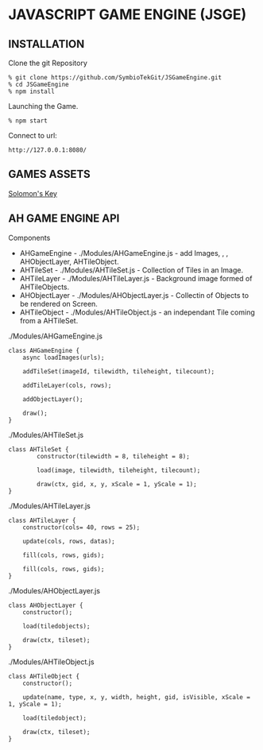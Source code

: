 # JAVASCRIPT GAME ENGINE (JSGE)

## INSTALLATION

Clone the git Repository
```
% git clone https://github.com/SymbioTekGit/JSGameEngine.git
% cd JSGameEngine
% npm install
```

Launching the Game.
```
% npm start
```

Connect to url: 
```
http://127.0.0.1:8080/
```

## GAMES ASSETS

[Solomon's Key](./Assets/Solomon's%20Key/README.md)

## AH GAME ENGINE API

Components
 * AHGameEngine - ./Modules/AHGameEngine.js - add Images, , , AHObjectLayer, AHTileObject.
 * AHTileSet - ./Modules/AHTileSet.js - Collection of Tiles in an Image.
 * AHTileLayer - ./Modules/AHTileLayer.js - Background image formed of AHTileObjects.
 * AHObjectLayer - ./Modules/AHObjectLayer.js - Collectin of Objects to be rendered on Screen.
 * AHTileObject - ./Modules/AHTileObject.js - an independant Tile coming from a AHTileSet.

./Modules/AHGameEngine.js
```
class AHGameEngine {
    async loadImages(urls);

    addTileSet(imageId, tilewidth, tileheight, tilecount);

    addTileLayer(cols, rows);

    addObjectLayer();

    draw();
}
``` 

./Modules/AHTileSet.js
```
class AHTileSet {
        constructor(tilewidth = 8, tileheight = 8);

        load(image, tilewidth, tileheight, tilecount);

        draw(ctx, gid, x, y, xScale = 1, yScale = 1);
}
```

./Modules/AHTileLayer.js
```
class AHTileLayer {
    constructor(cols= 40, rows = 25);

    update(cols, rows, datas);

    fill(cols, rows, gids);

    fill(cols, rows, gids);
}
```

./Modules/AHObjectLayer.js
```
class AHObjectLayer {
    constructor();

    load(tiledobjects);

    draw(ctx, tileset);
}
```

./Modules/AHTileObject.js
```
class AHTileObject {
    constructor();

    update(name, type, x, y, width, height, gid, isVisible, xScale = 1, yScale = 1);

    load(tiledobject);

    draw(ctx, tileset);
}
```
